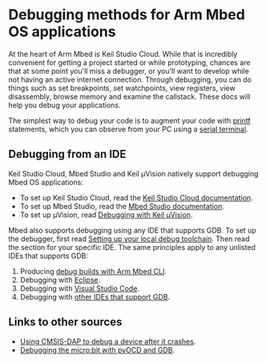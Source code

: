 # Debugging methods for Arm Mbed OS applications

At the heart of Arm Mbed is Keil Studio Cloud. While that is incredibly convenient for getting a project started or while prototyping, chances are that at some point you'll miss a debugger, or you'll want to develop while not having an active internet connection. Through debugging, you can do things such as set breakpoints, set watchpoints, view registers, view disassembly, browse memory and examine the callstack. These docs will help you debug your applications.

The simplest way to debug your code is to augment your code with [printf](../tutorials/debugging-using-printf-statements.html) statements, which you can observe from your PC using a [serial terminal](../tutorials/serial-comm.html).

## Debugging from an IDE

Keil Studio Cloud, Mbed Studio and Keil µVision natively support debugging Mbed OS applications:
* To set up Keil Studio Cloud, read the [Keil Studio Cloud documentation](https://developer.arm.com/documentation/102497/1-5/Monitor-and-debug/Debug-a-project-with-Keil-Studio/Introduction).
* To set up Mbed Studio, read the [Mbed Studio documentation](https://os.mbed.com/docs/mbed-studio/current/monitor-debug/debugging-with-mbed-studio.html).
* To set up µVision, read [Debugging with Keil µVision](../debug-test/keil-uvision.html).

Mbed also supports debugging using any IDE that supports GDB. To set up the debugger, first read [Setting up your local debug toolchain](../debug-test/setting-up-a-local-debug-toolchain.html). Then read the section for your specific IDE. The same principles apply to any unlisted IDEs that supports GDB:

1. Producing [debug builds with Arm Mbed CLI](../program-setup/debug-builds-cli.html).
1. Debugging with [Eclipse](../debug-test/third-party-tools.html).
1. Debugging with [Visual Studio Code](../debug-test/visual-studio-code.html).
1. Debugging with [other IDEs that support GDB](../debug-test/third-party-tools.html).

## Links to other sources

- [Using CMSIS-DAP to debug a device after it crashes](https://os.mbed.com/blog/entry/Post-mortem-debugging-with-ARM-mbed/).
- [Debugging the micro:bit with pyOCD and GDB](../debug-test/debug-microbit.html).

